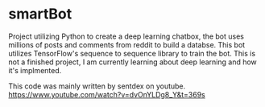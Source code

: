 # smartBot

Project utilizing Python to create a deep learning chatbox, the bot uses millions of posts and comments from reddit to build a databse. This bot utilizes TensorFlow's sequence to sequence library to train the bot.
This is not a finished project, I am currently learning about deep learning and how it's implmented. 

















This code was mainly written by sentdex on youtube. https://www.youtube.com/watch?v=dvOnYLDg8_Y&t=369s
